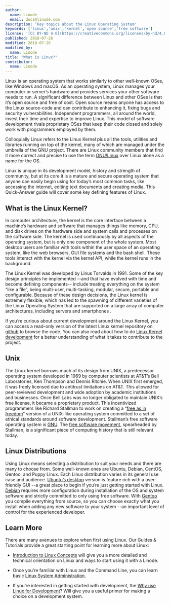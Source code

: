 ```yaml
---
author:
  name: Linode
  email: docs@linode.com
description: 'Key topics about the Linux Operating System'
keywords: ['linux','unix','kernel','open source','free software']
license: '[CC BY-ND 4.0](https://creativecommons.org/licenses/by-nd/4.0)'
published: 2018-07-26
modified: 2018-07-26
modified_by:
  name: Linode
title: "What is Linux?"
contributor:
  name: Linode
---
```

Linux is an operating system that works similarly to other well-known OSes, like Windows and macOS.  As an operating system, Linux manages your computer or server’s hardware and provides services your other software needs to run.  A significant difference between Linux and other OSes is that it’s open source and free of cost.  Open source means anyone has access to the Linux source-code and can contribute to enhancing it, fixing bugs and security vulnerabilities.  Independent programmers, all around the world, invest their time and expertise to improve Linux.  This model of software development rivals proprietary OSes that keep their code closed and solely work with programmers employed by them.

Colloquially Linux refers to the Linux Kernel plus all the tools, utilities and libraries running on top of the kernel, many of which are managed under the umbrella of the GNU project. There are Linux community members that find it more correct and precise to use the term [GNU/Linux](https://www.gnu.org/gnu/linux-and-gnu.en.html) over Linux alone as a name for the OS.

Linux is unique in its development model, history and strength of community, but at its core it is a mature and secure operating system that anyone can easily begin using for today’s most common tasks, like accessing the internet, editing text documents and creating media.  This Quick-Answer guide will cover some key defining features of Linux.

## What is the Linux Kernel?

In computer architecture, the kernel is the core interface between a machine’s hardware and software that manages things like memory, CPU, and disk drives on the hardware side and system calls and processes on the software side.  The kernel is used continuously by all aspects of the operating system, but is only one component of the whole system.  Most desktop users are familiar with tools within the user space of an operating system, like the web browsers, GUI file systems and the bash shell.  These tools interact with the kernel via the kernel API, while the kernel runs in the background.

The Linux Kernel was developed by Linus Torvalds in 1991. Some of the key design principles he  implemented --and that have evolved with time and become defining components-- include treating everything on the system “like a file”, being multi-user, multi-tasking, modular, secure, portable and configurable.  Because of these design decisions, the Linux kernel is extremely flexible, which has led to the spawning of different varieties of the Linux Operating System that are supported on a large array of computer architectures, including servers and smartphones .

If you’re curious about current development around the Linux Kernel, you can access a read-only version of the latest Linux kernel repository on [github](https://github.com/torvalds/linux) to browse the code.  You can also read about how to do [Linux Kernel development](https://www.kernel.org/doc/html/v4.13/process/howto.html) for a better understanding of what it takes to contribute to the project.

## Unix

The Linux kernel borrows much of its design from UNIX, a predecessor operating system developed in 1969 by computer scientists at AT&T’s Bell Laboratories, Ken Thompson and Dennis Ritchie.  When UNIX first emerged, it was freely licensed due to antitrust limitations on AT&T. This allowed for peer-reviewed development and wide adoption by academic institutions and businesses.  Once Bell Labs was no longer obligated to maintain UNIX’s free license, it became a proprietary product. This incentivized programmers like Richard Stallman to work on creating a “[free as in freedom](https://www.gnu.org/philosophy/free-sw.en.html)” version of a UNIX-like operating system committed to a set of ethical standards around software development.  Stallman’s free software operating system is [GNU](https://www.gnu.org/). The [free software movement](https://www.gnu.org/philosophy/free-software-intro.en.html), spearheaded by Stallman, is a significant piece of computing history that is still relevant today.

## Linux Distributions

Using Linux means selecting a distribution to suit your needs and there are many to choose from.  Some well-known ones are Ubuntu, Debian, CentOS, Gentoo, and Puppy Linux.  Each Linux distribution varies in its general use case and audience.  [Ubuntu’s desktop](https://www.ubuntu.com/desktop) version is feature rich with a user-friendly GUI --a great place to begin if you’re just getting started with Linux.  [Debian](https://www.debian.org/) requires more configuration during installation of the OS and system software and strictly committed to only using free software. With [Gentoo](https://www.gentoo.org/get-started/) you compile everything from source, so you can choose exactly what you install when adding any new software to your system --an important level of control for the experienced developer.

## Learn More

There are many avenues to explore when first using Linux.  Our Guides & Tutorials provide a great starting point for learning more about Linux:

- [Introduction to Linux Concepts](/docs/tools-reference/introduction-to-linux-concepts/) will give you a more detailed and technical orientation on Linux and ways to start using it with a Linode.

- Once you’re familiar with Linux and the Command Line, you can learn basic [Linux System Administration](https://linode.com/docs/tools-reference/linux-system-administration-basics/).

- If you’re interested in getting started with development, the [Why use Linux for Development](https://www.linode.com/docs/quick-answers/linux-essentials/why-use-linux-for-development/)? Will give you a useful primer for making a choice on a development system.